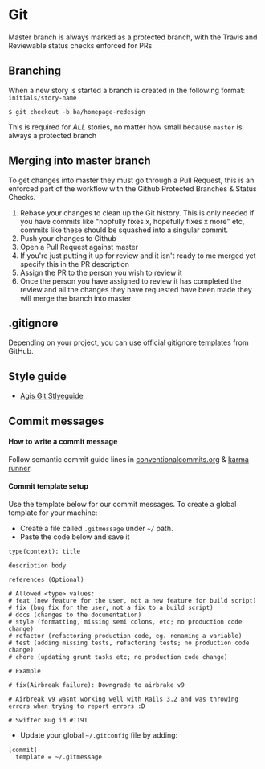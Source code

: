 # Git

Master branch is always marked as a protected branch, with the Travis and Reviewable status checks enforced for PRs

## Branching

When a new story is started a branch is created in the following format: `initials/story-name`

    $ git checkout -b ba/homepage-redesign

This is required for _ALL_ stories, no matter how small because `master` is always a protected branch

## Merging into master branch

To get changes into master they must go through a Pull Request, this is an enforced part of the workflow with the Github Protected Branches & Status Checks.

1. Rebase your changes to clean up the Git history. This is only needed if you have commits like "hopfully fixes x, hopefully fixes x more" etc, commits like these should be squashed into a singular commit.
2. Push your changes to Github
3. Open a Pull Request against master
4. If you're just putting it up for review and it isn't ready to me merged yet specify this in the PR description
5. Assign the PR to the person you wish to review it
6. Once the person you have assigned to review it has completed the review and all the changes they have requested have been made they will merge the branch into master

## .gitignore

Depending on your project, you can use official gitignore [templates](https://github.com/github/gitignore) from GitHub.

## Style guide

- [Agis Git Stlyeguide](https://github.com/agis-/git-style-guide)

## Commit messages

#### How to write a commit message
Follow semantic commit guide lines in [conventionalcommits.org](https://www.conventionalcommits.org/en/v1.0.0/) & [karma runner](http://karma-runner.github.io/1.0/dev/git-commit-msg.html).

#### Commit template setup
Use the template below for our commit messages. To create a global template for your machine:

- Create a file called `.gitmessage` under `~/` path.
- Paste the code below and save it

```
type(context): title

description body

references (Optional)

# Allowed <type> values:
# feat (new feature for the user, not a new feature for build script)
# fix (bug fix for the user, not a fix to a build script)
# docs (changes to the documentation)
# style (formatting, missing semi colons, etc; no production code change)
# refactor (refactoring production code, eg. renaming a variable)
# test (adding missing tests, refactoring tests; no production code change)
# chore (updating grunt tasks etc; no production code change)

# Example

# fix(Airbreak failure): Downgrade to airbrake v9

# Airbreak v9 wasnt working well with Rails 3.2 and was throwing errors when trying to report errors :D

# Swifter Bug id #1191
```

- Update your global `~/.gitconfig` file by adding:

```
[commit]
  template = ~/.gitmessage
```